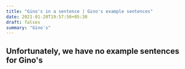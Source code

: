 ```yaml
---
title: "Gino's in a sentence | Gino's example sentences"
date: 2021-01-20T19:57:50+05:30
draft: falses
summary: "Gino's"
---
```

## Unfortunately, we have no example sentences for Gino's                 
